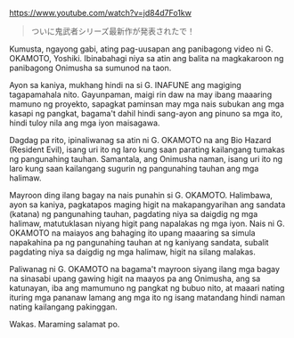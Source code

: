 https://www.youtube.com/watch?v=jd84d7Fo1kw

> ついに鬼武者シリーズ最新作が発表されたで！ 

Kumusta, ngayong gabi, ating pag-uusapan ang panibagong video ni G. OKAMOTO, Yoshiki. Ibinabahagi niya sa atin ang balita na magkakaroon ng panibagong Onimusha sa sumunod na taon.

Ayon sa kaniya, mukhang hindi na si G. INAFUNE ang magiging tagapamahala nito. Gayunpaman, maigi rin daw na may ibang maaaring mamuno ng proyekto, sapagkat paminsan may mga nais subukan ang mga kasapi ng pangkat, bagama't dahil hindi sang-ayon ang pinuno sa mga ito, hindi tuloy nila ang mga iyon maisagawa.

Dagdag pa rito, ipinaliwanag sa atin ni G. OKAMOTO na ang Bio Hazard (Resident Evil), isang uri ito ng laro kung saan parating kailangang tumakas ng pangunahing tauhan. Samantala, ang Onimusha naman, isang uri ito ng laro kung saan kailangang sugurin ng pangunahing tauhan ang mga halimaw.

Mayroon ding ilang bagay na nais punahin si G. OKAMOTO. Halimbawa, ayon sa kaniya, pagkatapos maging higit na makapangyarihan ang sandata (katana) ng pangunahing tauhan, pagdating niya sa daigdig ng mga halimaw, matutuklasan niyang higit pang napalakas ng mga iyon. Nais ni G. OKAMOTO na maiayos ang bahaging ito upang maaaring sa simula napakahina pa ng pangunahing tauhan at ng kaniyang sandata, subalit pagdating niya sa daigdig ng mga halimaw, higit na silang malakas.

Paliwanag ni G. OKAMOTO na bagama't mayroon siyang ilang mga bagay na sinasabi upang gawing higit na maayos pa ang Onimusha, ang sa katunayan, iba ang mamumuno ng pangkat ng bubuo nito, at maaari nating ituring mga pananaw lamang ang mga ito ng isang matandang hindi naman nating kailangang pakinggan.

Wakas. Maraming salamat po.
